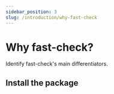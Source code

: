 ```yaml
---
sidebar_position: 3
slug: /introduction/why-fast-check
---
```


# Why fast-check?

Identify fast-check's main differentiators.

## Install the package
